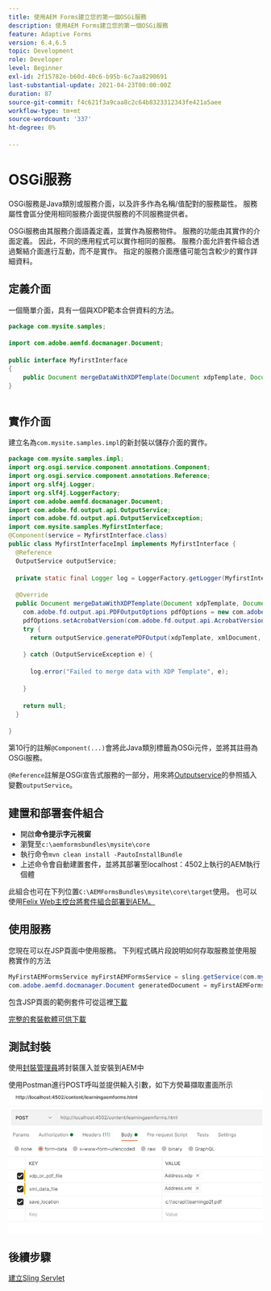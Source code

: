 ```yaml
---
title: 使用AEM Forms建立您的第一個OSGi服務
description: 使用AEM Forms建立您的第一個OSGi服務
feature: Adaptive Forms
version: 6.4,6.5
topic: Development
role: Developer
level: Beginner
exl-id: 2f15782e-b60d-40c6-b95b-6c7aa8290691
last-substantial-update: 2021-04-23T00:00:00Z
duration: 87
source-git-commit: f4c621f3a9caa8c2c64b8323312343fe421a5aee
workflow-type: tm+mt
source-wordcount: '337'
ht-degree: 0%

---
```


# OSGi服務

OSGi服務是Java類別或服務介面，以及許多作為名稱/值配對的服務屬性。 服務屬性會區分使用相同服務介面提供服務的不同服務提供者。

OSGi服務由其服務介面語義定義，並實作為服務物件。 服務的功能由其實作的介面定義。 因此，不同的應用程式可以實作相同的服務。 服務介面允許套件組合透過繫結介面進行互動，而不是實作。 指定的服務介面應儘可能包含較少的實作詳細資料。

## 定義介面

一個簡單介面，具有一個與<span class="x x-first x-last">XDP</span>範本合併資料的方法。

```java
package com.mysite.samples;

import com.adobe.aemfd.docmanager.Document;

public interface MyfirstInterface
{
    public Document mergeDataWithXDPTemplate(Document xdpTemplate, Document xmlDocument);
}
 
```

## 實作介面

建立名為`com.mysite.samples.impl`的新封裝以儲存介面的實作。

```java
package com.mysite.samples.impl;
import org.osgi.service.component.annotations.Component;
import org.osgi.service.component.annotations.Reference;
import org.slf4j.Logger;
import org.slf4j.LoggerFactory;
import com.adobe.aemfd.docmanager.Document;
import com.adobe.fd.output.api.OutputService;
import com.adobe.fd.output.api.OutputServiceException;
import com.mysite.samples.MyfirstInterface;
@Component(service = MyfirstInterface.class)
public class MyfirstInterfaceImpl implements MyfirstInterface {
  @Reference
  OutputService outputService;

  private static final Logger log = LoggerFactory.getLogger(MyfirstInterfaceImpl.class);

  @Override
  public Document mergeDataWithXDPTemplate(Document xdpTemplate, Document xmlDocument) {
    com.adobe.fd.output.api.PDFOutputOptions pdfOptions = new com.adobe.fd.output.api.PDFOutputOptions();
    pdfOptions.setAcrobatVersion(com.adobe.fd.output.api.AcrobatVersion.Acrobat_11);
    try {
      return outputService.generatePDFOutput(xdpTemplate, xmlDocument, pdfOptions);

    } catch (OutputServiceException e) {

      log.error("Failed to merge data with XDP Template", e);

    }

    return null;
  }

}
```

第10行的註解`@Component(...)`會將此Java類別標籤為OSGi元件，並將其註冊為OSGi服務。

`@Reference`註解是OSGi宣告式服務的一部分，用來將[Outputservice](https://helpx.adobe.com/experience-manager/6-5/forms/javadocs/index.html?com/adobe/fd/output/api/OutputService.html)的參照插入變數`outputService`。


## 建置和部署套件組合

* 開啟&#x200B;**命令提示字元視窗**
* 瀏覽至`c:\aemformsbundles\mysite\core`
* 執行命令`mvn clean install -PautoInstallBundle`
* 上述命令會自動建置套件，並將其部署至localhost：4502上執行的AEM執行個體

此組合也可在下列位置`C:\AEMFormsBundles\mysite\core\target`使用。 也可以使用[Felix Web主控台將套件組合部署到AEM。](http://localhost:4502/system/console/bundles)

## 使用服務

您現在可以在JSP頁面中使用服務。 下列程式碼片段說明如何存取服務並使用服務實作的方法

```java
MyFirstAEMFormsService myFirstAEMFormsService = sling.getService(com.mysite.samples.MyFirstAEMFormsService.class);
com.adobe.aemfd.docmanager.Document generatedDocument = myFirstAEMFormsService.mergeDataWithXDPTemplate(xdp_or_pdf_template,xmlDocument);
```

包含JSP頁面的範例套件可從這裡[下載](assets/learning_aem_forms.zip)

[完整的套裝軟體可供下載](assets/mysite.core-1.0.0-SNAPSHOT.jar)

## 測試封裝

使用[封裝管理員](http://localhost:4502/crx/packmgr/index.jsp)將封裝匯入並安裝到AEM中

使用Postman進行POST呼叫並提供輸入引數，如下方熒幕擷取畫面所示
![郵遞員](assets/test-service-postman.JPG)

## 後續步驟

[建立Sling Servlet](./create-servlet.md)

